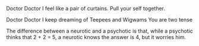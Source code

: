 Doctor Doctor I feel like a pair of curtains.
Pull your self together.


Doctor Doctor I keep dreaming of Teepees and Wigwams
You are two tense

The difference between a neurotic and a psychotic is that, while a psychotic thinks that 2 + 2 = 5, a neurotic knows the answer is 4, but it worries him.
